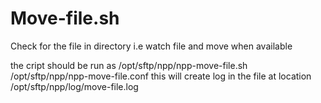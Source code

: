 # Move-file.sh
Check for the file in directory i.e watch file and move when available

the cript should be run as 
/opt/sftp/npp/npp-move-file.sh  /opt/sftp/npp/npp-move-file.conf
this will create log in the file at location 
/opt/sftp/npp/log/move-file.log

